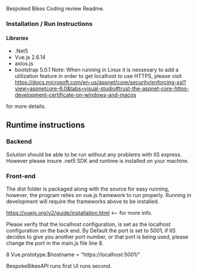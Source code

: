 Bespoked Bikes Coding review Readme. 

### Installation / Run Instructions

#### Libraries 

- .Net5 
- Vue.js 2.6.14
- axios.js
- bootstrap 5.0.1
Note: When running in Linux it is nessesary to add a utilization feature in order to get
localhost to use HTTPS, please visit
 https://docs.microsoft.com/en-us/aspnet/core/security/enforcing-ssl?view=aspnetcore-6.0&tabs=visual-studio#trust-the-aspnet-core-https-development-certificate-on-windows-and-macos

for more details. 

## Runtime instructions

### Backend
Solution should be able to be run without any problems with IIS express. However please insure .net5
SDK and runtime is installed on your machine. 

### Front-end
The dist folder is packaged along with the source for easy running, however, the program relies on 
vue.js framework to run properly. Running in development will require the frameworks above to be
installed.  

https://vuejs.org/v2/guide/installation.html <-- for more info.   

Please verify that the localhost configuration, is set as the localhost configuration on the
back end. By Default the port is set to 5001, if IIS decides to give you another port number, or that
port is being used, please change the port in the main.js file line 8.  

8 	Vue.prototype.$hostname = "https://localhost:5001/"

BespokeBikesAPI runs first 
UI runs second. 


